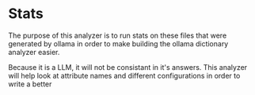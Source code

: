 # Stats

The purpose of this analyzer is to run stats on these files that were generated by ollama in order to make building the ollama dictionary analyzer easier.

Because it is a LLM, it will not be consistant in it's answers. This analyzer will help look at attribute names and different configurations in order to write a better